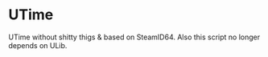 # UTime

UTime without shitty thigs & based on SteamID64.
Also this script no longer depends on ULib.
